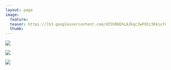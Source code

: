 ```yaml
---
layout: page
image:
  feature:
  teaser: https://lh3.googleusercontent.com/dI5hR8EhLAJkqc3wFOIz3KkiufnQuNx7Qo315hvLvE8=w245
  thumb:
---
```


[![](https://lh3.googleusercontent.com/CTQ-MBFogFGVmmqFL3d82K_P_ner4bTs6M-s63NyxTc=w800)](https://lh3.googleusercontent.com/CTQ-MBFogFGVmmqFL3d82K_P_ner4bTs6M-s63NyxTc=s0)

[![](https://lh3.googleusercontent.com/A-uXghpDuz1ruyIiMsJrpA_PgyipZv1VLsyK85wPyjU=w800)](https://lh3.googleusercontent.com/A-uXghpDuz1ruyIiMsJrpA_PgyipZv1VLsyK85wPyjU=s0)

[![](https://lh3.googleusercontent.com/0KDLT4BCtD2YW3azDwDjXOTztcrcjTJZMW3rF8RKMl8=w800)](https://lh3.googleusercontent.com/0KDLT4BCtD2YW3azDwDjXOTztcrcjTJZMW3rF8RKMl8=s0)
